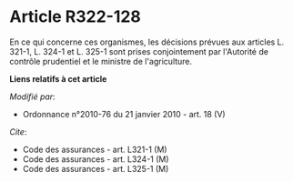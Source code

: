 # Article R322-128

En ce qui concerne ces organismes, les décisions prévues aux articles L. 321-1, L. 324-1 et L. 325-1 sont prises
conjointement par l'Autorité de contrôle prudentiel et le ministre de l'agriculture.

**Liens relatifs à cet article**

_Modifié par_:

  - Ordonnance n°2010-76 du 21 janvier 2010 - art. 18 (V)

_Cite_:

  - Code des assurances - art. L321-1 (M)
  - Code des assurances - art. L324-1 (M)
  - Code des assurances - art. L325-1 (M)

